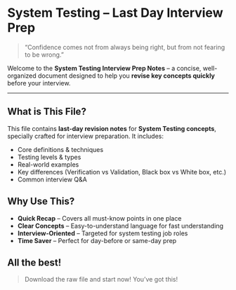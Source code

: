 # System Testing – Last Day Interview Prep

> “Confidence comes not from always being right, but from not fearing to be wrong.”

Welcome to the **System Testing Interview Prep Notes** – a concise, well-organized document designed to help you **revise key concepts quickly** before your interview.

---

## What is This File?

This file contains **last-day revision notes** for **System Testing concepts**, specially crafted for interview preparation. It includes:

- Core definitions & techniques  
- Testing levels & types  
- Real-world examples  
- Key differences (Verification vs Validation, Black box vs White box, etc.)  
- Common interview Q&A  


## Why Use This?

- **Quick Recap** – Covers all must-know points in one place  
- **Clear Concepts** – Easy-to-understand language for fast understanding  
- **Interview-Oriented** – Targeted for system testing job roles  
- **Time Saver** – Perfect for day-before or same-day prep


## All the best!
> Download the raw file and start now!
> You’ve got this! 

